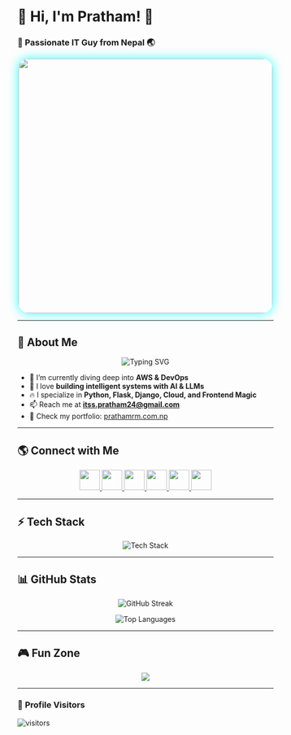 # 🌟 Hi, I'm Pratham! 🌟
### 🚀 Passionate IT Guy from Nepal 🌏

<div align="center">
  <img src="https://user-images.githubusercontent.com/55389276/140866485-8fb1c876-9a8f-4d6a-98dc-08c4981eaf70.gif" width="500" style="border-radius: 20px; box-shadow: 0px 0px 20px rgba(0, 255, 255, 0.8);"/>
</div>

---

## 🚀 About Me
<p align="center">
  <img src="https://readme-typing-svg.demolab.com?font=Fira+Code&size=24&pause=1000&color=00FFFF&center=true&vCenter=true&multiline=true&width=600&lines=Cloud+%7C+AI+%7C+DevOps+%7C+Full-Stack;Always+learning+new+things...+🌱;Debugging+is+like+being+a+detective!+🕵️" alt="Typing SVG" />
</p>

- 🌱 I’m currently diving deep into **AWS & DevOps**  
- 🎯 I love **building intelligent systems with AI & LLMs**  
- 🔥 I specialize in **Python, Flask, Django, Cloud, and Frontend Magic**  
- 📫 Reach me at **itss.pratham24@gmail.com**  
- 📄 Check my portfolio: [prathamrm.com.np](https://prathamrm.com.np/)  

---

## 🌎 Connect with Me
<p align="center">
  <a href="https://twitter.com/prathamzer0" target="_blank">
    <img src="https://skillicons.dev/icons?i=twitter" height="40" />
  </a>
  <a href="https://www.linkedin.com/in/your-linkedin-username" target="_blank">
    <img src="https://skillicons.dev/icons?i=linkedin" height="40" />
  </a>
  <a href="https://www.kaggle.com/pratham11111123" target="_blank">
    <img src="https://skillicons.dev/icons?i=kaggle" height="40" />
  </a>
  <a href="https://www.instagram.com/pratham__hi/" target="_blank">
    <img src="https://skillicons.dev/icons?i=instagram" height="40" />
  </a>
  <a href="https://www.youtube.com/@prathamknight" target="_blank">
    <img src="https://skillicons.dev/icons?i=youtube" height="40" />
  </a>
  <a href="https://discord.gg/devilsknightt" target="_blank">
    <img src="https://skillicons.dev/icons?i=discord" height="40" />
  </a>
</p>

---

## ⚡ Tech Stack
<p align="center">
  <img src="https://skillicons.dev/icons?i=python,django,flask,php,html,css,js,react,tailwind,aws,docker,mysql,firebase,git,figma,tensorflow,sklearn" alt="Tech Stack" />
</p>

---

## 📊 GitHub Stats
<p align="center">
  <img src="https://github-readme-streak-stats.herokuapp.com/?user=hipratham&theme=tokyonight&hide_border=true" alt="GitHub Streak" />
</p>
<p align="center">
  <img src="https://github-readme-stats.vercel.app/api/top-langs/?username=hipratham&layout=compact&theme=tokyonight" alt="Top Languages" />
</p>

---

## 🎮 Fun Zone
<p align="center">
  <img src="https://readme-typing-svg.demolab.com?font=Fira+Code&size=20&pause=1000&color=FFD700&center=true&width=500&lines=I+love+solving+problems!+🚀;AI+is+my+superpower!+🤖;DevOps+brings+everything+together!+💻" />
</p>

---

### 🌟 **Profile Visitors**
![visitors](https://visitor-badge.laobi.icu/badge?page_id=hipratham)
